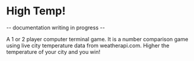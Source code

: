 # High Temp!

-- documentation writing in progress --

A 1 or 2 player computer terminal game. It is a number comparison game using live city temperature data from weatherapi.com. Higher the temperature of your city and you win!
